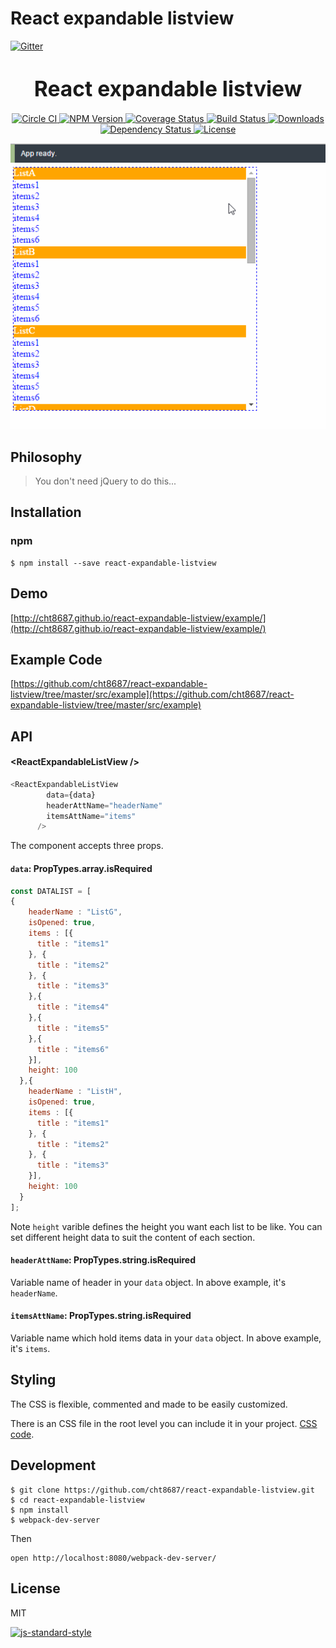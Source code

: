 # React expandable listview
[![Gitter](https://badges.gitter.im/Join%20Chat.svg)](https://gitter.im/cht8687/help)

<big><h1 align="center">React expandable listview</h1></big>

<p align="center">
  <a href="https://circleci.com/gh/cht8687/react-expandable-listview">
    <img src="https://circleci.com/gh/cht8687/react-expandable-listview.svg?style=shield"
         alt="Circle CI">
  </a>

  <a href="https://www.npmjs.com/package/react-expandable-listview">
    <img src="https://img.shields.io/npm/v/react-expandable-listview.svg?style=flat-square"
         alt="NPM Version">
  </a>

 <a href="https://coveralls.io/github/cht8687/react-expandable-listview?branch=master">
    <img src="https://coveralls.io/repos/cht8687/react-expandable-listview/badge.svg?branch=master&service=github" alt="Coverage Status" />
 </a>

  <a href="https://travis-ci.org/cht8687/react-expandable-listview">
    <img src="https://img.shields.io/travis/cht8687/react-expandable-listview.svg?style=flat-square"
         alt="Build Status">
  </a>

  <a href="https://npmjs.org/package/react-expandable-listview">
    <img src="http://img.shields.io/npm/dm/react-expandable-listview.svg?style=flat-square"
         alt="Downloads">
  </a>

  <a href="https://david-dm.org/cht8687/react-expandable-listview.svg">
    <img src="https://david-dm.org/cht8687/react-expandable-listview.svg?style=flat-square"
         alt="Dependency Status">
  </a>

  <a href="https://github.com/cht8687/react-expandable-listview/blob/master/LICENSE">
    <img src="https://img.shields.io/npm/l/react-expandable-listview.svg?style=flat-square"
         alt="License">
  </a>
</p>

<p align="center"><big>

</big></p>

![React expandable listview](src/example/react-expandable-listview.gif)


## Philosophy

>You don't need jQuery to do this...

## Installation

### npm

```
$ npm install --save react-expandable-listview
```


## Demo

[http://cht8687.github.io/react-expandable-listview/example/](http://cht8687.github.io/react-expandable-listview/example/)

## Example Code

[https://github.com/cht8687/react-expandable-listview/tree/master/src/example](https://github.com/cht8687/react-expandable-listview/tree/master/src/example)

## API

#### &lt;ReactExpandableListView />

```js
<ReactExpandableListView 
        data={data} 
        headerAttName="headerName"
        itemsAttName="items" 
      />
```

The component accepts three props.

#### `data`: PropTypes.array.isRequired

```js
const DATALIST = [
{
    headerName : "ListG",
    isOpened: true,
    items : [{
      title : "items1"
    }, {
      title : "items2"
    }, {
      title : "items3"
    },{
      title : "items4"
    },{
      title : "items5"
    },{
      title : "items6"
    }],
    height: 100
  },{
    headerName : "ListH",
    isOpened: true,
    items : [{
      title : "items1"
    }, {
      title : "items2"
    }, {
      title : "items3"
    }],
    height: 100
  }
];
```

Note `height` varible defines the height you want each list to be like.
You can set different height data to suit the content of each section.

#### `headerAttName`: PropTypes.string.isRequired

Variable name of header in your `data` object.
In above example, it's `headerName`.

#### `itemsAttName`: PropTypes.string.isRequired

Variable name which hold items data in your `data` object.
In above example, it's `items`.


## Styling

The CSS is flexible, commented and made to be easily customized.

There is an CSS file in the root level you can include it in your project.
[CSS code](https://github.com/cht8687/react-expandable-listview/tree/master/react-expandable-listview.css).


## Development

```
$ git clone https://github.com/cht8687/react-expandable-listview.git
$ cd react-expandable-listview
$ npm install
$ webpack-dev-server
```

Then

```
open http://localhost:8080/webpack-dev-server/
```

## License

MIT

[![js-standard-style](https://cdn.rawgit.com/feross/standard/master/badge.svg)](https://github.com/feross/standard)
